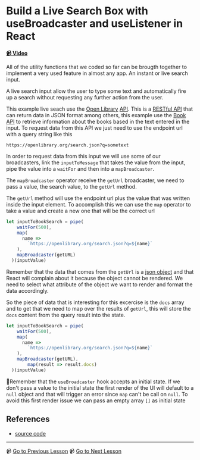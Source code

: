 # Build a Live Search Box with useBroadcaster and useListener in React

**[📹 Video](https://egghead.io/lessons/egghead-build-a-live-search-box-with-usebroadcaster-and-uselistener-in-react)**

All of the utility functions that we coded so far can be brougth together to implement a very used feature in almost any app. An instant or live search input.

A live search input allow the user to type some text and automatically fire up a search without requesting any further action from the user.

This example live seach use the [Open Library](https://openlibrary.org) [API](https://openlibrary.org/developers/api). This is a [RESTful API](https://openlibrary.org/dev/docs/restful_api)   that can return data in JSON format among others, this example use the [Book API](https://openlibrary.org/dev/docs/api/books) to retrieve information about the books based in the text entered in the input. To request data from this API we just need to use the endpoint url with a query string like this

`https://openlibrary.org/search.json?q=sometext`

In order to request data from this input we will use some of our broadcasters, link the `inputToMessage` that takes the value from the input, pipe the value into a `waitFor` and then into a `mapBroadcaster`.

The `mapBroadcaster` operator receive the `getUrl` broadcaster, we need to pass a value, the search value, to the `getUrl` method.

The `getUrl` method will use the endpoint url plus the value that was written inside the input element. To accomplish this we can use the `map` operator to take a value and create a new one that will be the correct url

```javascript
let inputToBookSearch = pipe(
    waitFor(500),
    map(
      name =>
        `https://openlibrary.org/search.json?q=${name}`
    ),
    mapBroadcaster(getURL)
  )(inputValue)
```



Remember that the data that comes from the `getUrl` is a [json object](https://openlibrary.org/search.json?q=sometext) and that React will complain about it because the object cannot be rendered. We need to select what attribute of the object we want to render and format the data accordingly.

So the piece of data that is interesting for this excercise is the  `docs` array and to get that we need to map over the results of  `getUrl`, this will store the  `docs` content from the query result into the state.

```javascript
let inputToBookSearch = pipe(
    waitFor(500),
    map(
      name =>
        `https://openlibrary.org/search.json?q=${name}`
    ),
    mapBroadcaster(getURL),
		map(result => result.docs)
  )(inputValue)
```

🚨Remember that the `useBroadcaster` hook accepts an initial state. If we don't pass a value to the initial state the first render of the UI will default to a `null` object and that will trigger an error since `map` can't be call on `null`. To avoid this first render issue we can pass an empty array `[]` as initial state 

## References

- [source code](https://github.com/johnlindquist/crafting-functions/blob/react-live-search/src/index.js)

---

📹 [Go to Previous Lesson](https://egghead.io/lessons/egghead-map-an-error-to-a-broadcaster-value-in-react)
📹 [Go to Next Lesson](https://egghead.io/lessons/egghead-fixing-bugs-in-our-live-search-box)

